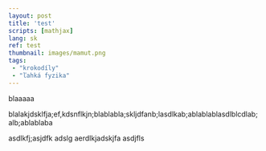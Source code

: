 ```yaml
---
layout: post
title: 'test'
scripts: [mathjax]
lang: sk
ref: test
thumbnail: images/mamut.png
tags:
 - "krokodíly"
 - "ľahká fyzika"
---
```


blaaaaa

blalakjdsklfja;ef,kdsnflkjn;blablabla;skljdfanb;lasdlkab;ablablablasdlblcdlab;alb;ablablaba

asdlkfj;asjdfk
adslg
aerdlkjadskjfa
asdjfls
